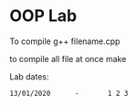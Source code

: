 # OOP Lab

To compile 
	g++ filename.cpp
	
to compile all file at once
	make


Lab dates:
	
	13/01/2020		-		1 2 3
		
